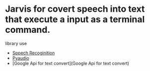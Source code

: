# Jarvis for covert speech into text that  execute a input as a terminal command.

library use
 - [Sppech Recoginition](https://github.com/Uberi/speech_recognition)
 - [Pyaudio](https://people.csail.mit.edu/hubert/pyaudio/)
 - [Google Api for text convert](Google Api for text convert)
